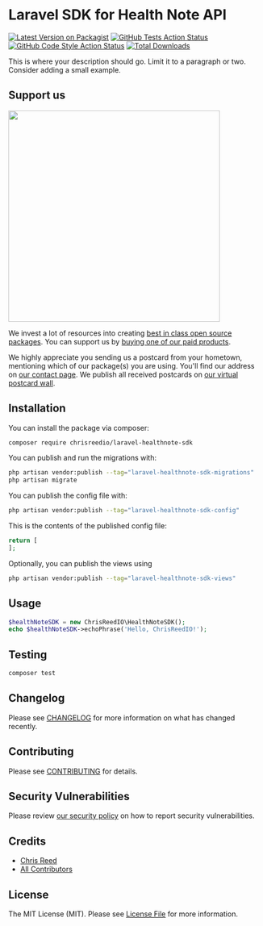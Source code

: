 # Laravel SDK for Health Note API

[![Latest Version on Packagist](https://img.shields.io/packagist/v/chrisreedio/laravel-healthnote-sdk.svg?style=flat-square)](https://packagist.org/packages/chrisreedio/laravel-healthnote-sdk)
[![GitHub Tests Action Status](https://img.shields.io/github/actions/workflow/status/chrisreedio/laravel-healthnote-sdk/run-tests.yml?branch=main&label=tests&style=flat-square)](https://github.com/chrisreedio/laravel-healthnote-sdk/actions?query=workflow%3Arun-tests+branch%3Amain)
[![GitHub Code Style Action Status](https://img.shields.io/github/actions/workflow/status/chrisreedio/laravel-healthnote-sdk/fix-php-code-style-issues.yml?branch=main&label=code%20style&style=flat-square)](https://github.com/chrisreedio/laravel-healthnote-sdk/actions?query=workflow%3A"Fix+PHP+code+style+issues"+branch%3Amain)
[![Total Downloads](https://img.shields.io/packagist/dt/chrisreedio/laravel-healthnote-sdk.svg?style=flat-square)](https://packagist.org/packages/chrisreedio/laravel-healthnote-sdk)

This is where your description should go. Limit it to a paragraph or two. Consider adding a small example.

## Support us

[<img src="https://github-ads.s3.eu-central-1.amazonaws.com/laravel-healthnote-sdk.jpg?t=1" width="419px" />](https://spatie.be/github-ad-click/laravel-healthnote-sdk)

We invest a lot of resources into creating [best in class open source packages](https://spatie.be/open-source). You can support us by [buying one of our paid products](https://spatie.be/open-source/support-us).

We highly appreciate you sending us a postcard from your hometown, mentioning which of our package(s) you are using. You'll find our address on [our contact page](https://spatie.be/about-us). We publish all received postcards on [our virtual postcard wall](https://spatie.be/open-source/postcards).

## Installation

You can install the package via composer:

```bash
composer require chrisreedio/laravel-healthnote-sdk
```

You can publish and run the migrations with:

```bash
php artisan vendor:publish --tag="laravel-healthnote-sdk-migrations"
php artisan migrate
```

You can publish the config file with:

```bash
php artisan vendor:publish --tag="laravel-healthnote-sdk-config"
```

This is the contents of the published config file:

```php
return [
];
```

Optionally, you can publish the views using

```bash
php artisan vendor:publish --tag="laravel-healthnote-sdk-views"
```

## Usage

```php
$healthNoteSDK = new ChrisReedIO\HealthNoteSDK();
echo $healthNoteSDK->echoPhrase('Hello, ChrisReedIO!');
```

## Testing

```bash
composer test
```

## Changelog

Please see [CHANGELOG](CHANGELOG.md) for more information on what has changed recently.

## Contributing

Please see [CONTRIBUTING](CONTRIBUTING.md) for details.

## Security Vulnerabilities

Please review [our security policy](../../security/policy) on how to report security vulnerabilities.

## Credits

- [Chris Reed](https://github.com/chrisreedio)
- [All Contributors](../../contributors)

## License

The MIT License (MIT). Please see [License File](LICENSE.md) for more information.
